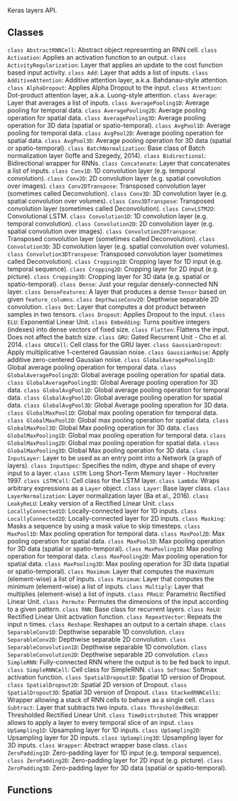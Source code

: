 Keras layers API.
## Classes
`class AbstractRNNCell`: Abstract object representing an RNN cell.
`class Activation`: Applies an activation function to an output.
`class ActivityRegularization`: Layer that applies an update to the cost function based input activity.
`class Add`: Layer that adds a list of inputs.
`class AdditiveAttention`: Additive attention layer, a.k.a. Bahdanau-style attention.
`class AlphaDropout`: Applies Alpha Dropout to the input.
`class Attention`: Dot-product attention layer, a.k.a. Luong-style attention.
`class Average`: Layer that averages a list of inputs.
`class AveragePooling1D`: Average pooling for temporal data.
`class AveragePooling2D`: Average pooling operation for spatial data.
`class AveragePooling3D`: Average pooling operation for 3D data (spatial or spatio-temporal).
`class AvgPool1D`: Average pooling for temporal data.
`class AvgPool2D`: Average pooling operation for spatial data.
`class AvgPool3D`: Average pooling operation for 3D data (spatial or spatio-temporal).
`class BatchNormalization`: Base class of Batch normalization layer (Ioffe and Szegedy, 2014).
`class Bidirectional`: Bidirectional wrapper for RNNs.
`class Concatenate`: Layer that concatenates a list of inputs.
`class Conv1D`: 1D convolution layer (e.g. temporal convolution).
`class Conv2D`: 2D convolution layer (e.g. spatial convolution over images).
`class Conv2DTranspose`: Transposed convolution layer (sometimes called Deconvolution).
`class Conv3D`: 3D convolution layer (e.g. spatial convolution over volumes).
`class Conv3DTranspose`: Transposed convolution layer (sometimes called Deconvolution).
`class ConvLSTM2D`: Convolutional LSTM.
`class Convolution1D`: 1D convolution layer (e.g. temporal convolution).
`class Convolution2D`: 2D convolution layer (e.g. spatial convolution over images).
`class Convolution2DTranspose`: Transposed convolution layer (sometimes called Deconvolution).
`class Convolution3D`: 3D convolution layer (e.g. spatial convolution over volumes).
`class Convolution3DTranspose`: Transposed convolution layer (sometimes called Deconvolution).
`class Cropping1D`: Cropping layer for 1D input (e.g. temporal sequence).
`class Cropping2D`: Cropping layer for 2D input (e.g. picture).
`class Cropping3D`: Cropping layer for 3D data (e.g. spatial or spatio-temporal).
`class Dense`: Just your regular densely-connected NN layer.
`class DenseFeatures`: A layer that produces a dense `Tensor` based on given `feature_columns`.
`class DepthwiseConv2D`: Depthwise separable 2D convolution.
`class Dot`: Layer that computes a dot product between samples in two tensors.
`class Dropout`: Applies Dropout to the input.
`class ELU`: Exponential Linear Unit.
`class Embedding`: Turns positive integers (indexes) into dense vectors of fixed size.
`class Flatten`: Flattens the input. Does not affect the batch size.
`class GRU`: Gated Recurrent Unit - Cho et al. 2014.
`class GRUCell`: Cell class for the GRU layer.
`class GaussianDropout`: Apply multiplicative 1-centered Gaussian noise.
`class GaussianNoise`: Apply additive zero-centered Gaussian noise.
`class GlobalAveragePooling1D`: Global average pooling operation for temporal data.
`class GlobalAveragePooling2D`: Global average pooling operation for spatial data.
`class GlobalAveragePooling3D`: Global Average pooling operation for 3D data.
`class GlobalAvgPool1D`: Global average pooling operation for temporal data.
`class GlobalAvgPool2D`: Global average pooling operation for spatial data.
`class GlobalAvgPool3D`: Global Average pooling operation for 3D data.
`class GlobalMaxPool1D`: Global max pooling operation for temporal data.
`class GlobalMaxPool2D`: Global max pooling operation for spatial data.
`class GlobalMaxPool3D`: Global Max pooling operation for 3D data.
`class GlobalMaxPooling1D`: Global max pooling operation for temporal data.
`class GlobalMaxPooling2D`: Global max pooling operation for spatial data.
`class GlobalMaxPooling3D`: Global Max pooling operation for 3D data.
`class InputLayer`: Layer to be used as an entry point into a Network (a graph of layers).
`class InputSpec`: Specifies the ndim, dtype and shape of every input to a layer.
`class LSTM`: Long Short-Term Memory layer - Hochreiter 1997.
`class LSTMCell`: Cell class for the LSTM layer.
`class Lambda`: Wraps arbitrary expressions as a `Layer` object.
`class Layer`: Base layer class.
`class LayerNormalization`: Layer normalization layer (Ba et al., 2016).
`class LeakyReLU`: Leaky version of a Rectified Linear Unit.
`class LocallyConnected1D`: Locally-connected layer for 1D inputs.
`class LocallyConnected2D`: Locally-connected layer for 2D inputs.
`class Masking`: Masks a sequence by using a mask value to skip timesteps.
`class MaxPool1D`: Max pooling operation for temporal data.
`class MaxPool2D`: Max pooling operation for spatial data.
`class MaxPool3D`: Max pooling operation for 3D data (spatial or spatio-temporal).
`class MaxPooling1D`: Max pooling operation for temporal data.
`class MaxPooling2D`: Max pooling operation for spatial data.
`class MaxPooling3D`: Max pooling operation for 3D data (spatial or spatio-temporal).
`class Maximum`: Layer that computes the maximum (element-wise) a list of inputs.
`class Minimum`: Layer that computes the minimum (element-wise) a list of inputs.
`class Multiply`: Layer that multiplies (element-wise) a list of inputs.
`class PReLU`: Parametric Rectified Linear Unit.
`class Permute`: Permutes the dimensions of the input according to a given pattern.
`class RNN`: Base class for recurrent layers.
`class ReLU`: Rectified Linear Unit activation function.
`class RepeatVector`: Repeats the input n times.
`class Reshape`: Reshapes an output to a certain shape.
`class SeparableConv1D`: Depthwise separable 1D convolution.
`class SeparableConv2D`: Depthwise separable 2D convolution.
`class SeparableConvolution1D`: Depthwise separable 1D convolution.
`class SeparableConvolution2D`: Depthwise separable 2D convolution.
`class SimpleRNN`: Fully-connected RNN where the output is to be fed back to input.
`class SimpleRNNCell`: Cell class for SimpleRNN.
`class Softmax`: Softmax activation function.
`class SpatialDropout1D`: Spatial 1D version of Dropout.
`class SpatialDropout2D`: Spatial 2D version of Dropout.
`class SpatialDropout3D`: Spatial 3D version of Dropout.
`class StackedRNNCells`: Wrapper allowing a stack of RNN cells to behave as a single cell.
`class Subtract`: Layer that subtracts two inputs.
`class ThresholdedReLU`: Thresholded Rectified Linear Unit.
`class TimeDistributed`: This wrapper allows to apply a layer to every temporal slice of an input.
`class UpSampling1D`: Upsampling layer for 1D inputs.
`class UpSampling2D`: Upsampling layer for 2D inputs.
`class UpSampling3D`: Upsampling layer for 3D inputs.
`class Wrapper`: Abstract wrapper base class.
`class ZeroPadding1D`: Zero-padding layer for 1D input (e.g. temporal sequence).
`class ZeroPadding2D`: Zero-padding layer for 2D input (e.g. picture).
`class ZeroPadding3D`: Zero-padding layer for 3D data (spatial or spatio-temporal).
## Functions
